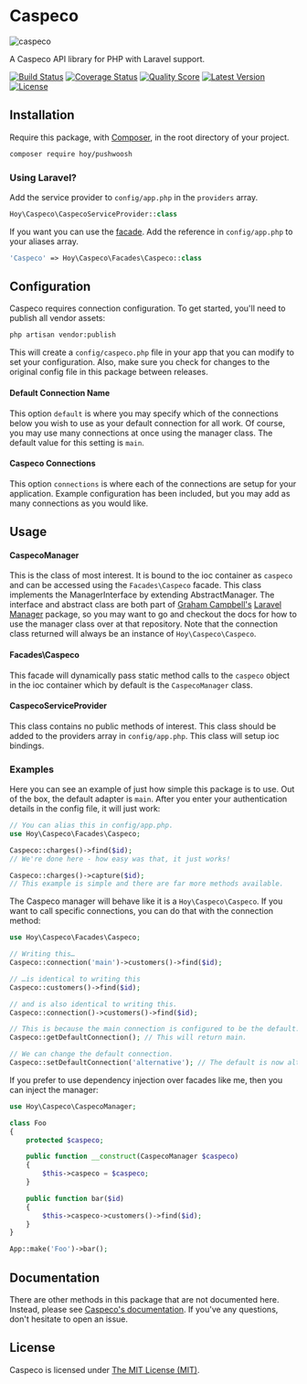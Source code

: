 # Caspeco

![caspeco](https://cloud.githubusercontent.com/assets/499192/10389414/889fba38-6e71-11e5-8620-3d2a8831dc2f.png)

A Caspeco API library for PHP with Laravel support.

[![Build Status](https://img.shields.io/travis/hoymultimedia/PHP-Caspeco/master.svg?style=flat)](https://travis-ci.org/hoymultimedia/PHP-Caspeco)
[![Coverage Status](https://img.shields.io/scrutinizer/coverage/g/hoymultimedia/PHP-Caspeco.svg?style=flat)](https://scrutinizer-ci.com/g/hoymultimedia/PHP-Caspeco/code-structure)
[![Quality Score](https://img.shields.io/scrutinizer/g/hoymultimedia/PHP-Caspeco.svg?style=flat)](https://scrutinizer-ci.com/g/hoymultimedia/PHP-Caspeco)
[![Latest Version](https://img.shields.io/github/release/hoymultimedia/PHP-Caspeco.svg?style=flat)](https://github.com/hoymultimedia/PHP-Caspeco/releases)
[![License](https://img.shields.io/packagist/l/hoy/caspeco.svg?style=flat)](https://packagist.org/packages/hoy/caspeco)

## Installation
Require this package, with [Composer](https://getcomposer.org/), in the root directory of your project.

```bash
composer require hoy/pushwoosh
```

### Using Laravel?

Add the service provider to `config/app.php` in the `providers` array.

```php
Hoy\Caspeco\CaspecoServiceProvider::class
```

If you want you can use the [facade](http://laravel.com/docs/facades). Add the reference in `config/app.php` to your aliases array.

```php
'Caspeco' => Hoy\Caspeco\Facades\Caspeco::class
```

## Configuration

Caspeco requires connection configuration. To get started, you'll need to publish all vendor assets:

```bash
php artisan vendor:publish
```

This will create a `config/caspeco.php` file in your app that you can modify to set your configuration. Also, make sure you check for changes to the original config file in this package between releases.

#### Default Connection Name

This option `default` is where you may specify which of the connections below you wish to use as your default connection for all work. Of course, you may use many connections at once using the manager class. The default value for this setting is `main`.

#### Caspeco Connections

This option `connections` is where each of the connections are setup for your application. Example configuration has been included, but you may add as many connections as you would like.

## Usage

#### CaspecoManager

This is the class of most interest. It is bound to the ioc container as `caspeco` and can be accessed using the `Facades\Caspeco` facade. This class implements the ManagerInterface by extending AbstractManager. The interface and abstract class are both part of [Graham Campbell's](https://github.com/GrahamCampbell) [Laravel Manager](https://github.com/GrahamCampbell/Laravel-Manager) package, so you may want to go and checkout the docs for how to use the manager class over at that repository. Note that the connection class returned will always be an instance of `Hoy\Caspeco\Caspeco`.

#### Facades\Caspeco

This facade will dynamically pass static method calls to the `caspeco` object in the ioc container which by default is the `CaspecoManager` class.

#### CaspecoServiceProvider

This class contains no public methods of interest. This class should be added to the providers array in `config/app.php`. This class will setup ioc bindings.

### Examples
Here you can see an example of just how simple this package is to use. Out of the box, the default adapter is `main`. After you enter your authentication details in the config file, it will just work:

```php
// You can alias this in config/app.php.
use Hoy\Caspeco\Facades\Caspeco;

Caspeco::charges()->find($id);
// We're done here - how easy was that, it just works!

Caspeco::charges()->capture($id);
// This example is simple and there are far more methods available.
```

The Caspeco manager will behave like it is a `Hoy\Caspeco\Caspeco`. If you want to call specific connections, you can do that with the connection method:

```php
use Hoy\Caspeco\Facades\Caspeco;

// Writing this…
Caspeco::connection('main')->customers()->find($id);

// …is identical to writing this
Caspeco::customers()->find($id);

// and is also identical to writing this.
Caspeco::connection()->customers()->find($id);

// This is because the main connection is configured to be the default.
Caspeco::getDefaultConnection(); // This will return main.

// We can change the default connection.
Caspeco::setDefaultConnection('alternative'); // The default is now alternative.
```

If you prefer to use dependency injection over facades like me, then you can inject the manager:

```php
use Hoy\Caspeco\CaspecoManager;

class Foo
{
	protected $caspeco;

	public function __construct(CaspecoManager $caspeco)
	{
		$this->caspeco = $caspeco;
	}

	public function bar($id)
	{
		$this->caspeco->customers()->find($id);
	}
}

App::make('Foo')->bar();
```

## Documentation
There are other methods in this package that are not documented here. Instead, please see [Caspeco's documentation](http://docs.caspecopayment.apiary.io/). If you've any questions, don't hesitate to open an issue.

## License

Caspeco is licensed under [The MIT License (MIT)](LICENSE).
